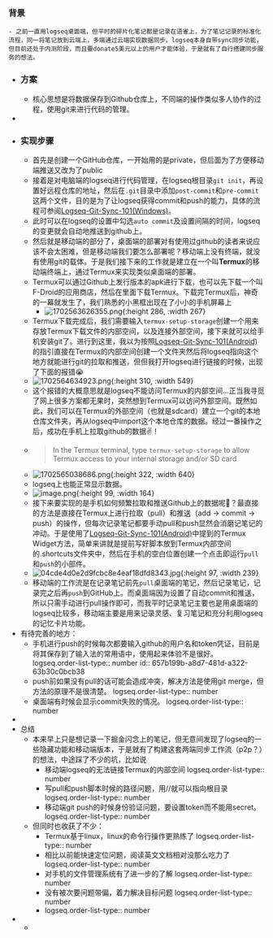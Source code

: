 ### 背景
	- 之前一直用logseq桌面端，但平时的碎片化笔记都是记录在语雀上，为了笔记记录的标准化流程，同一将笔记放到云端上，多端通过云端实现数据同步。logseq本身自带sync同步功能，但目前还处于内测阶段，而且要donate5美元以上的用户才能体验，于是就有了自行搭建同步服务的想法。
- ### 方案
	- 核心思想是将数据保存到Github仓库上，不同端的操作类似多人协作的过程，使用git来进行代码的管理。
-
- ### 实现步骤
	- 首先是创建一个GitHub仓库，一开始用的是private，但后面为了方便移动端推送又改为了public
	- 接着是对电脑端的logseq进行代码管理，在logseq根目录`git init`，再设置好远程仓库的地址，然后在`.git`目录中添加`post-commit`和`pre-commit`这两个文件，目的是为了让logseq获得commit和push的能力，具体的流程可参阅[Logseq-Git-Sync-101(Windows)](https://github.com/CharlesChiuGit/Logseq-Git-Sync-101/wiki/For-Windows-users)。
	- 此时可以在logseq的设置中勾选`auto commit`及设置间隔的时间，logseq的变更就会自动地推送到github上。
	- 然后就是移动端的部分了，桌面端的部署对有使用过github的读者来说应该不会太困难，但是移动端我们要怎么部署呢？移动端上没有终端，就没有使用git的载体。于是我们接下来的工作就是建立在一个叫**Termux**的移动端终端上，通过Termux来实现类似桌面端的部署。
	- Termux可以通过Github上发行版本的apk进行下载，也可以先下载一个叫F-Droid的应用商店，然后在里面下载Termux。下载完Termux后，神奇的一幕就发生了，我们熟悉的小黑框出现在了小小的手机屏幕上
		- ![1702563626355.png](../assets/1702563626355_1702563629515_0.png){:height 286, :width 267}
	- Termux下载完成后，我们需要输入`termux-setup-storage`创建一个用来存放Termux下载文件的内部空间，以及连接外部空间，接下来就可以给手机安装git了。进行到这里，我以为按照[Logseq-Git-Sync-101(Android)](https://github.com/CharlesChiuGit/Logseq-Git-Sync-101/wiki/For-Android-users)的指引直接在Termux的内部空间创建一个文件夹然后将logseq指向这个地方就能进行git的拉取和推送，但但我打开logseq进行链接的时候，出现了下面的报错😭
	- ![1702564634923.png](../assets/1702564634923_1702564650977_0.png){:height 310, :width 549}
	- 这个报错的大概意思就是logseq不能访问Termux的内部空间...正当我寻觅了网上很多方案都无果时，突然想到Termux可以访问外部空间。既然如此，我们可以在Termux的外部空间（也就是sdcard）建立一个git的本地仓库文件夹，再从logseq中import这个本地仓库的数据。经过一番操作之后，成功在手机上拉取github的数据✌！
	- > In the Termux terminal, type `termux-setup-storage` to allow Termux access to your internal storage and/or SD card
	- ![1702565038686.png](../assets/1702565038686_1702565041757_0.png){:height 322, :width 640}
	- logseq上也能正常显示数据。
	- ![image.png](../assets/image_1702565251904_0.png){:height 99, :width 164}
	- 接下来要实现的是手机如何频繁拉取和推送Github上的数据呢🤔？最直接的方法是直接在Termux上进行拉取（pull）和推送（add -> commit -> push）的操作，但每次记录笔记都要手动pull和push显然会消磨记笔记的冲动。于是使用了[Logseq-Git-Sync-101(Android)](https://github.com/CharlesChiuGit/Logseq-Git-Sync-101/wiki/For-Android-users)中提到的Termux Widget方法，简单来讲就是提前写好脚本放到Termux内部空间的.shortcuts文件夹中，然后在手机的空白位置创建一个点击即运行`pull`和`push`的小部件。
	- ![04cde4d0e2d9fcbc8e4eaf18dfd8343.jpg](../assets/04cde4d0e2d9fcbc8e4eaf18dfd8343_1702565785407_0.jpg){:height 97, :width 239}
	- 移动端的工作流是在记录笔记前先`pull`桌面端的笔记，然后记录笔记，记录完之后再`push`到GitHub上。而桌面端因为设置了自动commit和推送，所以只需手动进行pull操作即可，而我平时记录笔记主要也是用桌面端的logseq比较多，移动端主要是用来记录灵感、复习笔记和充分利用logseq的记忆卡片功能。
- 有待完善的地方：
	- 手机进行push的时候每次都要输入github的用户名和token凭证，目前是将其保存到了输入法的常用语中，使用起来体验不是很好。
	  logseq.order-list-type:: number
	  id:: 657b199b-a8d7-481d-a322-63b30c0bcb38
	- push前如果没有pull的话可能会造成冲突，解决方法是使用git merge，但方法的原理不是很清楚。
	  logseq.order-list-type:: number
	- 桌面端有时候会显示commit失败的情况。
	  logseq.order-list-type:: number
-
- 总结
	- 本来早上只是想记录一下掘金闪念上的笔记，但无意间发现了logseq的一些隐藏功能和移动端版本，于是就有了构建这套两端同步工作流（p2p？）的想法，中途踩了不少的坑，比如说
		- 移动端logseq的无法链接Termux的内部空间
		  logseq.order-list-type:: number
		- 写pull和push脚本时候的路径问题，用//就可以指向根目录
		  logseq.order-list-type:: number
		- 移动端git push的时候身份验证问题，要设置token而不能用secret。
		  logseq.order-list-type:: number
	- 但同时也收获了不少：
		- Termux基于linux，linux的命令行操作更熟练了
		  logseq.order-list-type:: number
		- 相比以前能快速定位问题，阅读英文文档相对没那么吃力了
		  logseq.order-list-type:: number
		- 对手机的文件管理系统有了进一步的了解
		  logseq.order-list-type:: number
		- 没有被次要问题带偏，着力解决目标问题
		  logseq.order-list-type:: number
		- logseq.order-list-type:: number
-
	-